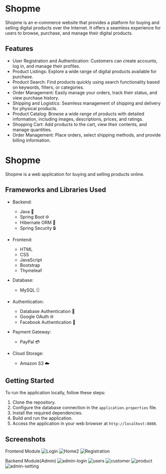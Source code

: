 # Shopme
Shopme is an e-commerce website that provides a platform for buying and selling digital products over the Internet. It offers a seamless experience for users to browse, purchase, and manage their digital products.

## Features
* User Registration and Authentication: Customers can create accounts, log in, and manage their profiles.
* Product Listings: Explore a wide range of digital products available for purchase.
* Product Search: Find products quickly using search functionality based on keywords, filters, or categories.
* Order Management: Easily manage your orders, track their status, and view purchase history.
* Shipping and Logistics: Seamless management of shipping and delivery for physical products.
* Product Catalog: Browse a wide range of products with detailed information, including images, descriptions, prices, and ratings.
* Shopping Cart: Add products to the cart, view their contents, and manage quantities.
* Order Management: Place orders, select shipping methods, and provide billing information.


# Shopme

Shopme is a web application for buying and selling products online.

## Frameworks and Libraries Used

- Backend:
  - Java 🚀
  - Spring Boot 🌐
  - Hibernate ORM 🔄
  - Spring Security 🔒

- Frontend:
  - HTML
  - CSS
  - JavaScript
  - Bootstrap
  - Thymeleaf

- Database:
  - MySQL 🗄️

- Authentication:
  - Database Authentication 🔐
  - Google OAuth 🌐
  - Facebook Authentication 👥

- Payment Gateway:
  - PayPal 💳

- Cloud Storage:
  - Amazon S3 ☁️

## Getting Started

To run the application locally, follow these steps:

1. Clone the repository.
2. Configure the database connection in the `application.properties` file.
3. Install the required dependencies.
4. Build and run the application.
5. Access the application in your web browser at `http://localhost:8080`.

## Screenshots
Frontend Module
![Login](https://github.com/shahrukh010/shopme-application/assets/93510831/259a4dc8-77eb-435c-a357-2237d14fcf1a)
![Home2](https://github.com/shahrukh010/shopme-application/assets/93510831/aeea21b1-1487-4e51-a0bd-c91260c2cdfd)
![Registration](https://github.com/shahrukh010/shopme-application/assets/93510831/49040a5c-dfd2-480c-b0be-280c4701016c)


Backend Module(Admin)
![admin-login](https://github.com/shahrukh010/shopme-application/assets/93510831/641be601-4bad-494b-9006-39dd1e6455ef)
![users](https://github.com/shahrukh010/shopme-application/assets/93510831/2afacfa7-683c-4d52-ba09-77b89905d1db)
![customer](https://github.com/shahrukh010/shopme-application/assets/93510831/53188c1c-ea3b-4cb6-b0f4-c6450397cf30)
![product](https://github.com/shahrukh010/shopme-application/assets/93510831/25d0b26d-b7fa-46c2-9d95-15ed23701006)
![admin-setting](https://github.com/shahrukh010/shopme-application/assets/93510831/2b308147-3426-4d81-b47d-8c6651060adb)



